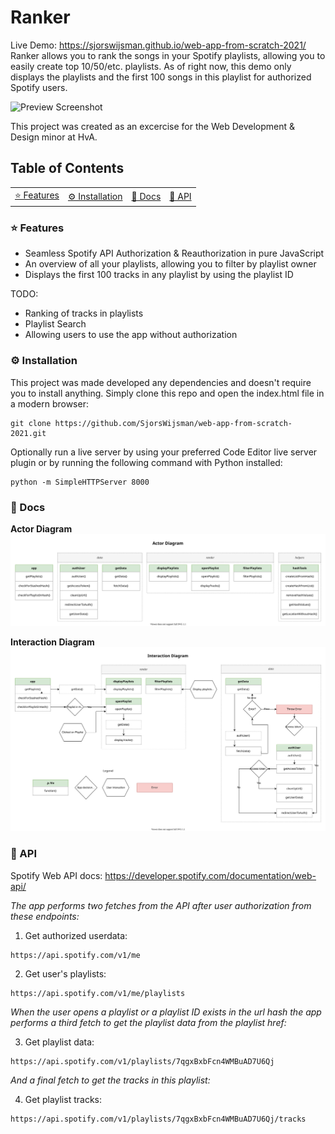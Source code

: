 # Ranker
Live Demo: https://sjorswijsman.github.io/web-app-from-scratch-2021/  
Ranker allows you to rank the songs in your Spotify playlists, allowing you to easily create top 10/50/etc. playlists. As of right now, this demo only displays the playlists and the first 100 songs in this playlist for authorized Spotify users.

![Preview Screenshot](https://i.ibb.co/YbZxtyb/Screenshot-2021-03-03-at-10-32-00.png)

This project was created as an excercise for the Web Development & Design minor at HvA.

## Table of Contents
<table>
    <tr>
        <td align="center"><a href="#features">⭐ Features<a></td>
        <td align="center"><a href="#installation">⚙️ Installation<a></td>
        <td align="center"><a href="#docs">📕 Docs<a></td>
        <td align="center"><a href="#api">🎵 API<a></td>
    </tr>
</table>
          
### ⭐ Features
- Seamless Spotify API Authorization & Reauthorization in pure JavaScript
- An overview of all your playlists, allowing you to filter by playlist owner
- Displays the first 100 tracks in any playlist by using the playlist ID

TODO:
- Ranking of tracks in playlists
- Playlist Search
- Allowing users to use the app without authorization

### ⚙️ Installation
This project was made developed any dependencies and doesn't require you to install anything. Simply clone this repo and open the index.html file in a modern browser:
```
git clone https://github.com/SjorsWijsman/web-app-from-scratch-2021.git
```
Optionally run a live server by using your preferred Code Editor live server plugin or by running the following command with Python installed:
```
python -m SimpleHTTPServer 8000  
```

### 📕 Docs
**Actor Diagram** 
![Actor diagram](https://raw.githubusercontent.com/SjorsWijsman/web-app-from-scratch-2021/6867ef5c13ab387c08f21df0052b6c9d284469c5/docs/actordiagram.svg)

**Interaction Diagram**
![Interaction diagram](https://raw.githubusercontent.com/SjorsWijsman/web-app-from-scratch-2021/021f7b29e0cb76cb258d59b2ae0e85908d9956a8/docs/interactiondiagram.svg)

### 🎵 API
Spotify Web API docs: https://developer.spotify.com/documentation/web-api/

_The app performs two fetches from the API after user authorization from these endpoints:_  

1. Get authorized userdata:
```
https://api.spotify.com/v1/me
```
2. Get user's playlists:
```
https://api.spotify.com/v1/me/playlists
```
_When the user opens a playlist or a playlist ID exists in the url hash the app performs a third fetch to get the playlist data from the playlist href:_

3. Get playlist data:
```
https://api.spotify.com/v1/playlists/7qgxBxbFcn4WMBuAD7U6Qj
```
_And a final fetch to get the tracks in this playlist:_

4. Get playlist tracks:
```
https://api.spotify.com/v1/playlists/7qgxBxbFcn4WMBuAD7U6Qj/tracks
```
